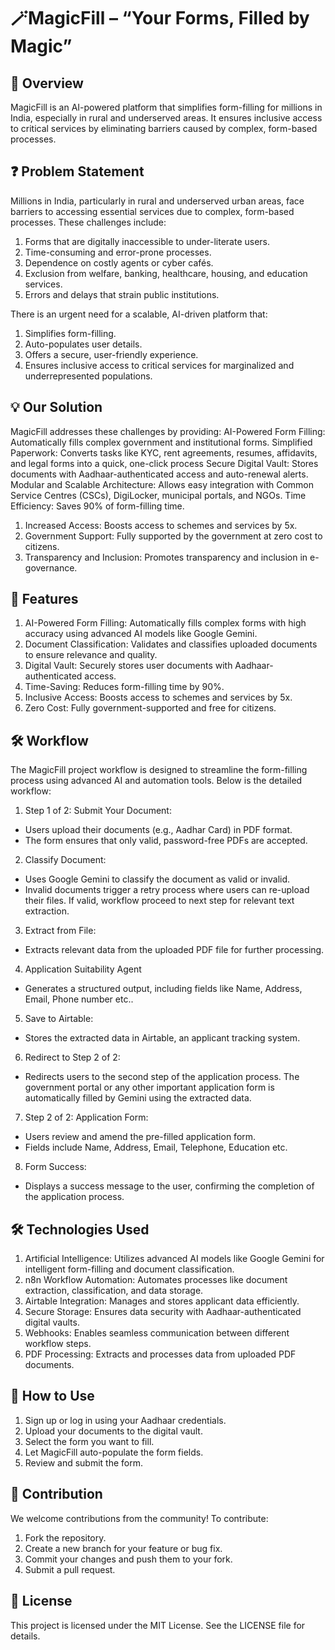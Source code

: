 # 🪄MagicFill – “Your Forms, Filled by Magic”

## 🌟 Overview 
MagicFill is an AI-powered platform that simplifies form-filling for millions in India, especially in rural and underserved areas. It ensures inclusive access to critical services by eliminating barriers caused by complex, form-based processes.

## ❓ Problem Statement
Millions in India, particularly in rural and underserved urban areas, face barriers to accessing essential services due to complex, form-based processes. These challenges include:
1. Forms that are digitally inaccessible to under-literate users.
2. Time-consuming and error-prone processes.
3. Dependence on costly agents or cyber cafés.
4. Exclusion from welfare, banking, healthcare, housing, and education services.
5. Errors and delays that strain public institutions.

There is an urgent need for a scalable, AI-driven platform that:
1. Simplifies form-filling.
2. Auto-populates user details.
3. Offers a secure, user-friendly experience.
4. Ensures inclusive access to critical services for marginalized and underrepresented populations.

## 💡 Our Solution 
MagicFill addresses these challenges by providing:
 AI-Powered Form Filling: Automatically fills complex government and institutional forms.
 Simplified Paperwork: Converts tasks like KYC, rent agreements, resumes, affidavits, and legal forms into a quick, one-click process
Secure Digital Vault: Stores documents with Aadhaar-authenticated access and auto-renewal alerts.
Modular and Scalable Architecture: Allows easy integration with Common Service Centres (CSCs), DigiLocker, municipal portals, and NGOs.
Time Efficiency: Saves 90% of form-filling time.
1. Increased Access: Boosts access to schemes and services by 5x.
2. Government Support: Fully supported by the government at zero cost              to citizens.
3. Transparency and Inclusion: Promotes transparency and inclusion in e-governance.

## 🌟 Features
1. AI-Powered Form Filling: Automatically fills complex forms with high accuracy using advanced AI models like Google Gemini.
2. Document Classification: Validates and classifies uploaded documents to ensure relevance and quality.
3. Digital Vault: Securely stores user documents with Aadhaar-authenticated access.
4. Time-Saving: Reduces form-filling time by 90%.
5. Inclusive Access: Boosts access to schemes and services by 5x.
6. Zero Cost: Fully government-supported and free for citizens.

## 🛠️ Workflow
The MagicFill project workflow is designed to streamline the form-filling process using advanced AI and automation tools. Below is the detailed workflow:

1. Step 1 of 2: Submit Your Document:
- Users upload their documents (e.g., Aadhar Card) in PDF format.
- The form ensures that only valid, password-free PDFs are accepted.

2. Classify Document:
- Uses Google Gemini to classify the document as valid or invalid.
- Invalid documents trigger a retry process where users can re-upload their files. If valid, workflow proceed to next step for relevant text extraction. 

3. Extract from File:
- Extracts relevant data from the uploaded PDF file for further processing.

4. Application Suitability Agent
- Generates a structured output, including fields like Name, Address, Email, Phone number etc..

5. Save to Airtable:
- Stores the extracted data in Airtable, an applicant tracking system.

6. Redirect to Step 2 of 2:
- Redirects users to the second step of the application process. The government portal or any other important application form is automatically filled by Gemini using the extracted data.

7. Step 2 of 2: Application Form:
- Users review and amend the pre-filled application form.
- Fields include Name, Address, Email, Telephone, Education etc.

8. Form Success:
- Displays a success message to the user, confirming the completion of the application process.

## 🛠️ Technologies Used
1. Artificial Intelligence: Utilizes advanced AI models like Google Gemini for intelligent form-filling and document classification.
2. n8n Workflow Automation: Automates processes like document extraction, classification, and data storage.
3. Airtable Integration: Manages and stores applicant data efficiently.
4. Secure Storage: Ensures data security with Aadhaar-authenticated digital vaults.
5. Webhooks: Enables seamless communication between different workflow steps.
6. PDF Processing: Extracts and processes data from uploaded PDF documents.

## 🚀 How to Use
1. Sign up or log in using your Aadhaar credentials.
2. Upload your documents to the digital vault.
3. Select the form you want to fill.
4. Let MagicFill auto-populate the form fields.
5. Review and submit the form.

## 🤝 Contribution
We welcome contributions from the community! To contribute:
1. Fork the repository.
2. Create a new branch for your feature or bug fix.
3. Commit your changes and push them to your fork.
4. Submit a pull request.

## 📜 License
This project is licensed under the MIT License. See the LICENSE file for details.